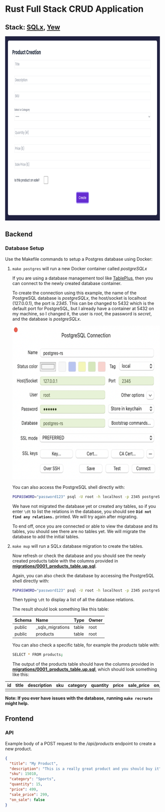 # Rust Full Stack CRUD Application

## Stack: [SQLx](https://github.com/launchbadge/sqlx), [Yew](https://github.com/yewstack/yew)

<p align="center">
  <img width="900" height="600"  src="./product-creation-demo.png">
</p>

## Backend

### Database Setup

Use the Makefile commands to setup a Postgres database using Docker:

1. `make postgres` will run a new Docker container called *postgreSQLx*

    If you are using a database management tool like [TablePlus](https://tableplus.com),
    then you can connect to the newly created database container.

    To create the connection using this example, the name of the PostgreSQL database
    is *postgreSQLx*, the host/socket is localhost (127.0.0.1), the port is *2345*.
    This can be changed to 5432 which is the default port for PostgreSQL, but I
    already have a container at 5432 on my machine, so I changed it, the user is
    *root*, the password is *secret*, and the database is *postgreSQLx*.

    <p align="center">
      <img width="620" height="500" src="./tableplus-connection.png">
    </p>

    You can also access the PostgreSQL shell directly with:

    ```bash
    PGPASSWORD="password123" psql -U root -h localhost -p 2345 postgreSQLx
    ```

    We have not migrated the database yet or created any tables, so if you enter
    `\dt` to list the relations in the database, you should see **`Did not find
    any relations.`** printed. We will try again after migrating.

    To end off, once you are connected or able to view the database and its tables,
    you should see there are no tables yet. We will migrate the database to add the
    initial tables.

2. `make mup` will run a SQLx database migration to create the tables.

    Now refresh or check the database and you should see the newly created products
    table with the columns provided in **[migrations/0001_products_table.up.sql](migrations/0001_products_table.up.sql)**.

    Again, you can also check the database by accessing the PostgreSQL shell directly
    with:

    ```bash
    PGPASSWORD="password123" psql -U root -h localhost -p 2345 postgreSQLx
    ```

    Then typing `\dt` to display a list of all the database relations.

    The result should look something like this table:

    | Schema | Name              | Type   | Owner
    | ------ | ----------------- | ------ | ------
    | public | _sqlx_migrations  | table  | root
    | public | products           | table  | root

    You can also check a specific table, for example the *products* table with:

    ```bash
    SELECT * FROM products;
    ```

    The output of the products table should have the columns provided in
    **[migrations/0001_products_table.up.sql](migrations/0001_products_table.up.sql)**,
    which should look something like this:

  | id | title | description | sku | category | quantity | price | sale_price | on_sale
  | -- | ----- | ----------- | --- | -------- | -------- | ----- | ---------- | -------
  |    |       |             |     |          |          |       |            |

  **Note: If you ever have issues with the database,**
  **running `make recreate` might help.**

## Frontend

### API

Example body of a POST request to the */api/products* endpoint to create a new product.

```json
{
  "title": "My Product",
  "description": "This is a really great product and you should buy it",
  "sku": 15010,
  "category": "Sports",
  "quantity": 15,
  "price": 499,
  "sale_price": 299,
  "on_sale": false
}
```
